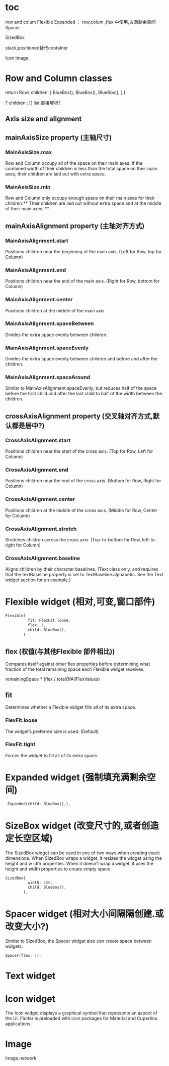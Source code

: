 # toc
row and colum
Flexible
Expanded ： row,colum ,flex 中使用,占满剩余空间
Spacer

SizedBox

stack,positioned替代container

Icon
Image

# Row and Column classes
return Row(
      children: [
        BlueBox(),
        BlueBox(),
        BlueBox(),
      ],)

? children : [] list 直接解析?


## Axis size and alignment

## mainAxisSize property (主轴尺寸)

### MainAxisSize.max
Row and Column occupy all of the space on their main axes. If the combined width of their children is less than the total space on their main axes, their children are laid out with extra space.

### MainAxisSize.min
Row and Column only occupy enough space on their main axes for their children.** Their children are laid out without extra space and at the middle of their main axes. **

## mainAxisAlignment property (主轴对齐方式)
### MainAxisAlignment.start
Positions children near the beginning of the main axis. (Left for Row, top for Column)

### MainAxisAlignment.end
Positions children near the end of the main axis. (Right for Row, bottom for Column)

### MainAxisAlignment.center
Positions children at the middle of the main axis.

### MainAxisAlignment.spaceBetween
Divides the extra space evenly between children.

### MainAxisAlignment.spaceEvenly
Divides the extra space evenly between children and before and after the children.

### MainAxisAlignment.spaceAround
Similar to MainAxisAlignment.spaceEvenly, but reduces half of the space before the first child and after the last child to half of the width between the children.

## crossAxisAlignment property (交叉轴对齐方式,默认都是居中?)

### CrossAxisAlignment.start
Positions children near the start of the cross axis. (Top for Row, Left for Column)

### CrossAxisAlignment.end
Positions children near the end of the cross axis. (Bottom for Row, Right for Column)

### CrossAxisAlignment.center
Positions children at the middle of the cross axis. (Middle for Row, Center for Column)

### CrossAxisAlignment.stretch
Stretches children across the cross axis. (Top-to-bottom for Row, left-to-right for Column)

### CrossAxisAlignment.baseline
Aligns children by their character baselines. (Text class only, and requires that the textBaseline property is set to TextBaseline.alphabetic. See the Text widget section for an example.)


# Flexible widget (相对,可变,窗口部件)

```dart
Flexible(
          fit: FlexFit.loose,
          flex: 1,
          child: BlueBox(),
        )

```

## flex (权值(与其他Flexible 部件相比))
Compares itself against other flex properties before determining what fraction of the total remaining space each Flexible widget receives.

remainingSpace * (flex / totalOfAllFlexValues)

## fit
Determines whether a Flexible widget fills all of its extra space.

### FlexFit.loose
The widget’s preferred size is used. (Default)

### FlexFit.tight
Forces the widget to fill all of its extra space.

# Expanded widget (强制填充满剩余空间)
```dart
 Expanded(child: BlueBox(),),
```

# SizeBox widget (改变尺寸的,或者创造定长空区域)
The SizedBox widget can be used in one of two ways when creating exact dimensions. When SizedBox wraps a widget, it resizes the widget using the height and w idth properties. When it doesn’t wrap a widget, it uses the height and width properties to create empty space.

```dart
SizedBox(
          width: 100,
          child: BlueBox(),
        ),
```

# Spacer widget (相对大小间隔隔创建.或改变大小?)
Similar to SizedBox, the Spacer widget also can create space between widgets.

```dart
Spacer(flex: 1),
```
# Text widget

# Icon widget
The Icon widget displays a graphical symbol that represents an aspect of the UI. Flutter is preloaded with icon packages for Material and Cupertino applications.


# Image
Image.network
